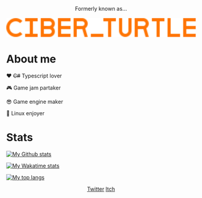 <p align="center">
	Formerly known as...<br/>
	<br/>
	<a href="https://ciberturle.github.io">
    <img src="Title.svg" width="600" alt="CIBER_TURTLE">
  </a>
</p>

# About me

❤️ ~~C#~~ Typescript lover

🎮 Game jam partaker

😎 Game engine maker

🐧 Linux enjoyer

# Stats

[![My Github stats](https://github-readme-stats.vercel.app/api?username=rylydou&count_private=true&include_all_commits=true&show_icons=true&hide_border=true&bg_color=30,141414,000&text_color=CCC&title_color=FF7504&icon_color=FF7504&card_width=600&custom_title=General%20Stats)](https://wakatime.com/@rylydou)

[![My Wakatime stats](https://github-readme-stats.vercel.app/api/wakatime?username=rylydou&bg_color=30,141414,000&text_color=CCC&title_color=FF7504&hide_progress=true&hide_border=true&layout=compact&card_width=600&custom_title=Time%20Stats)](https://wakatime.com/@rylydou)

[![My top langs](https://github-readme-stats.vercel.app/api/top-langs/?username=rylydou&layout=compact&langs_count=10&bg_color=30,141414,000&text_color=CCC&title_color=FF7504&hide_border=true&card_width=600&custom_title=Language%20Stats)](https://wakatime.com/@rylydou)

<p align="center">
	<a href="https://twitter.com/CiberTurtle">Twitter</a>
	<a href="https://ciber-turtle.itch.io">Itch</a>
</p>
